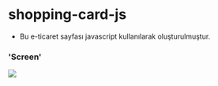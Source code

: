 # shopping-card-js

- Bu e-ticaret sayfası javascript kullanılarak oluşturulmuştur.

### 'Screen'

![](shopping.gif)
